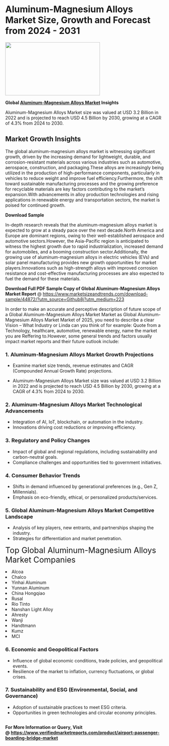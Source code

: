 <H1>Aluminum-Magnesium Alloys Market Size, Growth and Forecast from 2024 - 2031</H1><img class="aligncenter size-medium wp-image-584254" src="https://thirdeyenews.in/wp-content/uploads/2024/09/Global-Market-Research-300x168.jpeg" alt="" width="300" height="168" /><p><strong>Global&nbsp;<a href="https://www.marketsizeandtrends.com/download-sample/44872/?utm_source=Github8j?utm_medium=223">Aluminum-Magnesium Alloys Market</a> Insights</strong></p><p>Aluminum-Magnesium Alloys Market size was valued at USD 3.2 Billion in 2022 and is projected to reach USD 4.5 Billion by 2030, growing at a CAGR of 4.3% from 2024 to 2030.</p><p><h2>Market Growth Insights</h2> <p>The global aluminum-magnesium alloys market is witnessing significant growth, driven by the increasing demand for lightweight, durable, and corrosion-resistant materials across various industries such as automotive, aerospace, construction, and packaging.These alloys are increasingly being utilized in the production of high-performance components, particularly in vehicles to reduce weight and improve fuel efficiency.Furthermore, the shift toward sustainable manufacturing processes and the growing preference for recyclable materials are key factors contributing to the market’s expansion.With advancements in alloy production technologies and rising applications in renewable energy and transportation sectors, the market is poised for continued growth.</p> <p><strong>Download Sample</strong></p> <p>In-depth research reveals that the aluminum-magnesium alloys market is expected to grow at a steady pace over the next decade.North America and Europe are dominant regions, owing to their well-established aerospace and automotive sectors.However, the Asia-Pacific region is anticipated to witness the highest growth due to rapid industrialization, increased demand for automobiles, and a booming construction sector.Additionally, the growing use of aluminum-magnesium alloys in electric vehicles (EVs) and solar panel manufacturing provides new growth opportunities for market players.Innovations such as high-strength alloys with improved corrosion resistance and cost-effective manufacturing processes are also expected to fuel the demand for these materials.</p> <p><span class=""><strong>Download Full PDF Sample Copy of Global Aluminum-Magnesium Alloys Market Report</strong> @ <a href="https://www.marketsizeandtrends.com/download-sample/44872/?utm_source=Github8j?utm_medium=223" target="_blank">https://www.marketsizeandtrends.com/download-sample/44872/?utm_source=Github8j?utm_medium=223</a></span></p><p>In order to make an accurate and perceptive description of future scope of a Global&nbsp;Aluminum-Magnesium Alloys Market Market as Global&nbsp;Aluminum-Magnesium Alloys Market Market of 2025, you need to describe a clear Vision &ndash; What Industry or Linda can you think of for example: Quote from a Technology, healthcare, automotive, renewable energy, name the market you are Reffering to.However, some general trends and factors usually impact market reports and their future outlook include:</p><h3>1.&nbsp;<strong>Aluminum-Magnesium Alloys Market Growth Projections</strong></h3><ul><li>Examine market size trends, revenue estimates and CAGR (Compounded Annual Growth Rate) projections.</li><li><p>Aluminum-Magnesium Alloys Market size was valued at USD 3.2 Billion in 2022 and is projected to reach USD 4.5 Billion by 2030, growing at a CAGR of 4.3% from 2024 to 2030.</p></li></ul><h3>2.&nbsp;<strong>Aluminum-Magnesium Alloys Market Technological Advancements</strong></h3><ul><li>Integration of AI, IoT, blockchain, or automation in the industry.</li><li>Innovations driving cost reductions or improving efficiency.</li></ul><h3>3.&nbsp;<strong>Regulatory and Policy Changes</strong></h3><ul><li>Impact of global and regional regulations, including sustainability and carbon-neutral goals.</li><li>Compliance challenges and opportunities tied to government initiatives.</li></ul><h3>4.&nbsp;<strong>Consumer Behavior Trends</strong></h3><ul><li>Shifts in demand influenced by generational preferences (e.g., Gen Z, Millennials).</li><li>Emphasis on eco-friendly, ethical, or personalized products/services.</li></ul><h3>5.&nbsp;<strong>Global Aluminum-Magnesium Alloys Market Competitive Landscape</strong></h3><ul><li>Analysis of key players, new entrants, and partnerships shaping the industry.</li><li>Strategies for differentiation and market penetration.</li></ul><p data-pm-slice="1 1 []"><span style="color: inherit; font-family: inherit; font-size: 25px;">Top Global Aluminum-Magnesium Alloys Market Companies</span></p><div class="" data-test-id=""><p><li>Alcoa</li><li> Chalco</li><li> Yinhai Aluminum</li><li> Yunnan Aluminum</li><li> China Hongqiao</li><li> Rusal</li><li> Rio Tinto</li><li> Nanshan Light Alloy</li><li> Ahresty</li><li> Wanji</li><li> Handtmann</li><li> Kumz</li><li> MCI</li></p></div><h3>6.&nbsp;<strong>Economic and Geopolitical Factors</strong></h3><ul><li>Influence of global economic conditions, trade policies, and geopolitical events.</li><li>Resilience of the market to inflation, currency fluctuations, or global crises.</li></ul><h3>7.&nbsp;<strong>Sustainability and ESG (Environmental, Social, and Governance)</strong></h3><ul><li>Adoption of sustainable practices to meet ESG criteria.</li><li>Opportunities in green technologies and circular economy principles.</li></ul><h2><strong style="font-size: 14px;">For More Information or Query, Visit @&nbsp;</strong><a style="background-color: #ffffff; font-size: 14px;" href="https://www.marketsizeandtrends.com/report/aluminum-magnesium-alloys-market/" target="_blank">https://www.verifiedmarketreports.com/product/airport-passenger-boarding-bridge-market</a></h2>